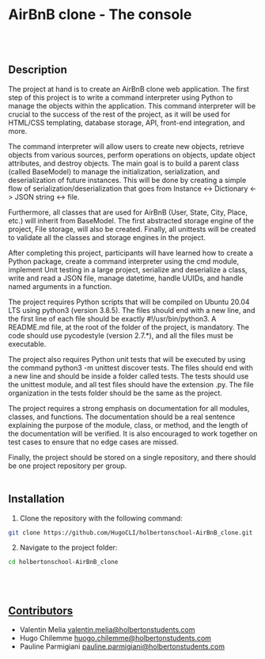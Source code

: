 # AirBnB clone - The console

<br><br>
## Description

The project at hand is to create an AirBnB clone web application. The first step of this project is to write a command interpreter using Python to manage the objects within the application. This command interpreter will be crucial to the success of the rest of the project, as it will be used for HTML/CSS templating, database storage, API, front-end integration, and more.

The command interpreter will allow users to create new objects, retrieve objects from various sources, perform operations on objects, update object attributes, and destroy objects. The main goal is to build a parent class (called BaseModel) to manage the initialization, serialization, and deserialization of future instances. This will be done by creating a simple flow of serialization/deserialization that goes from Instance <-> Dictionary <-> JSON string <-> file.

Furthermore, all classes that are used for AirBnB (User, State, City, Place, etc.) will inherit from BaseModel. The first abstracted storage engine of the project, File storage, will also be created. Finally, all unittests will be created to validate all the classes and storage engines in the project.

After completing this project, participants will have learned how to create a Python package, create a command interpreter using the cmd module, implement Unit testing in a large project, serialize and deserialize a class, write and read a JSON file, manage datetime, handle UUIDs, and handle named arguments in a function.

The project requires Python scripts that will be compiled on Ubuntu 20.04 LTS using python3 (version 3.8.5). The files should end with a new line, and the first line of each file should be exactly #!/usr/bin/python3. A README.md file, at the root of the folder of the project, is mandatory. The code should use pycodestyle (version 2.7.*), and all the files must be executable.

The project also requires Python unit tests that will be executed by using the command python3 -m unittest discover tests. The files should end with a new line and should be inside a folder called tests. The tests should use the unittest module, and all test files should have the extension .py. The file organization in the tests folder should be the same as the project.

The project requires a strong emphasis on documentation for all modules, classes, and functions. The documentation should be a real sentence explaining the purpose of the module, class, or method, and the length of the documentation will be verified. It is also encouraged to work together on test cases to ensure that no edge cases are missed.

Finally, the project should be stored on a single repository, and there should be one project repository per group.
<br><br>
## Installation

1. Clone the repository with the following command:
```bash
git clone https://github.com/HugoCLI/holbertonschool-AirBnB_clone.git
```

2. Navigate to the project folder:
```bash
cd holbertonschool-AirBnB_clone
```
<br><br>
## [Contributors](AUTHOR)

- Valentin Melia <valentin.melia@holbertonstudents.com>
- Hugo Chilemme <huogo.chilemme@holbertonstudents.com>
- Pauline Parmigiani <pauline.parmigiani@holbertonstudents.com>
